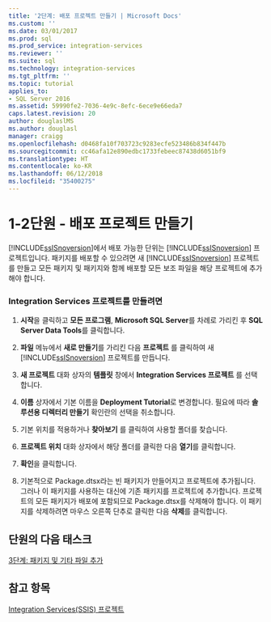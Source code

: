 ```yaml
---
title: '2단계: 배포 프로젝트 만들기 | Microsoft Docs'
ms.custom: ''
ms.date: 03/01/2017
ms.prod: sql
ms.prod_service: integration-services
ms.reviewer: ''
ms.suite: sql
ms.technology: integration-services
ms.tgt_pltfrm: ''
ms.topic: tutorial
applies_to:
- SQL Server 2016
ms.assetid: 59990fe2-7036-4e9c-8efc-6ece9e66eda7
caps.latest.revision: 20
author: douglaslMS
ms.author: douglasl
manager: craigg
ms.openlocfilehash: d0468fa10f703723c9283ecfe523486b834f447b
ms.sourcegitcommit: cc46afa12e890edbc1733febeec87438d6051bf9
ms.translationtype: HT
ms.contentlocale: ko-KR
ms.lasthandoff: 06/12/2018
ms.locfileid: "35400275"
---
```

# <a name="lesson-1-2---creating-the-deployment-project"></a>1-2단원 - 배포 프로젝트 만들기
[!INCLUDE[ssISnoversion](../includes/ssisnoversion-md.md)]에서 배포 가능한 단위는 [!INCLUDE[ssISnoversion](../includes/ssisnoversion-md.md)] 프로젝트입니다. 패키지를 배포할 수 있으려면 새 [!INCLUDE[ssISnoversion](../includes/ssisnoversion-md.md)] 프로젝트를 만들고 모든 패키지 및 패키지와 함께 배포할 모든 보조 파일을 해당 프로젝트에 추가해야 합니다.  
  
### <a name="to-create-the-integration-services-project"></a>Integration Services 프로젝트를 만들려면  
  
1.  **시작**을 클릭하고 **모든 프로그램**, **Microsoft SQL Server**를 차례로 가리킨 후 **SQL Server Data Tools**를 클릭합니다.  
  
2.  **파일** 메뉴에서 **새로 만들기**를 가리킨 다음 **프로젝트** 를 클릭하여 새 [!INCLUDE[ssISnoversion](../includes/ssisnoversion-md.md)] 프로젝트를 만듭니다.  
  
3.  **새 프로젝트** 대화 상자의 **템플릿** 창에서 **Integration Services 프로젝트** 를 선택합니다.  
  
4.  **이름** 상자에서 기본 이름을 **Deployment Tutorial**로 변경합니다. 필요에 따라 **솔루션용 디렉터리 만들기** 확인란의 선택을 취소합니다.  
  
5.  기본 위치를 적용하거나 **찾아보기** 를 클릭하여 사용할 폴더를 찾습니다.  
  
6.  **프로젝트 위치** 대화 상자에서 해당 폴더를 클릭한 다음 **열기**를 클릭합니다.  
  
7.  **확인**을 클릭합니다.  
  
8.  기본적으로 Package.dtsx라는 빈 패키지가 만들어지고 프로젝트에 추가됩니다. 그러나 이 패키지를 사용하는 대신에 기존 패키지를 프로젝트에 추가합니다. 프로젝트의 모든 패키지가 배포에 포함되므로 Package.dtsx를 삭제해야 합니다. 이 패키지를 삭제하려면 마우스 오른쪽 단추로 클릭한 다음 **삭제**를 클릭합니다.  
  
## <a name="next-task-in-lesson"></a>단원의 다음 태스크  
[3단계: 패키지 및 기타 파일 추가](../integration-services/lesson-1-3-adding-packages-and-other-files.md)  
  
## <a name="see-also"></a>참고 항목  
[Integration Services&#40;SSIS&#41; 프로젝트](~/integration-services/integration-services-ssis-projects-and-solutions.md)  
  
  
  

